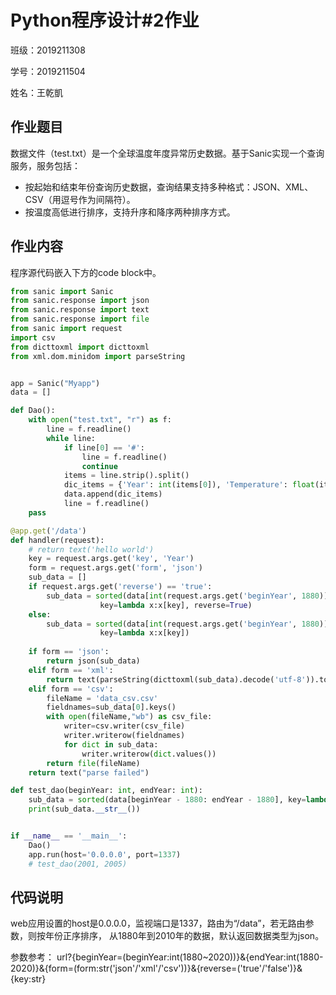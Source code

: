 # Python程序设计#2作业

班级：2019211308

学号：2019211504

姓名：王乾凱

## 作业题目

数据文件（test.txt）是一个全球温度年度异常历史数据。基于Sanic实现一个查询服务，服务包括：

* 按起始和结束年份查询历史数据，查询结果支持多种格式：JSON、XML、CSV（用逗号作为间隔符）。
* 按温度高低进行排序，支持升序和降序两种排序方式。

## 作业内容

程序源代码嵌入下方的code block中。

```python
from sanic import Sanic 
from sanic.response import json
from sanic.response import text
from sanic.response import file
from sanic import request
import csv
from dicttoxml import dicttoxml
from xml.dom.minidom import parseString


app = Sanic("Myapp")
data = []

def Dao():
    with open("test.txt", "r") as f:
        line = f.readline()
        while line:
            if line[0] == '#':
                line = f.readline()
                continue
            items = line.strip().split()
            dic_items = {'Year': int(items[0]), 'Temperature': float(items[1])}
            data.append(dic_items)
            line = f.readline()
    pass

@app.get('/data')
def handler(request):
    # return text('hello world')
    key = request.args.get('key', 'Year')
    form = request.args.get('form', 'json')
    sub_data = []
    if request.args.get('reverse') == 'true':
        sub_data = sorted(data[int(request.args.get('beginYear', 1880)) - 1880: int(request.args.get('endYear', 2010)) - 1880],\
                    key=lambda x:x[key], reverse=True)
    else:
        sub_data = sorted(data[int(request.args.get('beginYear', 1880)) - 1880: int(request.args.get('endYear', 2010)) - 1880],\
                    key=lambda x:x[key])
    
    if form == 'json':
        return json(sub_data)
    elif form == 'xml':
        return text(parseString(dicttoxml(sub_data).decode('utf-8')).toprettyxml(indent='\t'))
    elif form == 'csv':
        fileName = 'data_csv.csv'
        fieldnames=sub_data[0].keys() 
        with open(fileName,"wb") as csv_file:
            writer=csv.writer(csv_file)
            writer.writerow(fieldnames)
            for dict in sub_data:
                writer.writerow(dict.values())
        return file(fileName)
    return text("parse failed")

def test_dao(beginYear: int, endYear: int):
    sub_data = sorted(data[beginYear - 1880: endYear - 1880], key=lambda x:x['Lowess'], reverse=True) 
    print(sub_data.__str__())


if __name__ == '__main__':
    Dao()
    app.run(host='0.0.0.0', port=1337)
    # test_dao(2001, 2005)
```

## 代码说明

web应用设置的host是0.0.0.0，监视端口是1337，路由为“/data”，若无路由参数，则按年份正序排序， 从1880年到2010年的数据，默认返回数据类型为json。

参数参考：
url?{beginYear=(beginYear:int(1880~2020))}&{endYear:int(1880-2020)}&{form=(form:str('json'/'xml'/'csv'))}&{reverse=('true'/'false')}&{key:str}